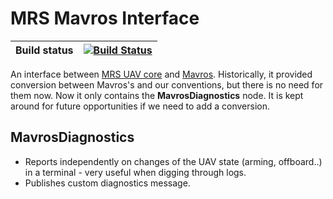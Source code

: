# MRS Mavros Interface

| Build status | [![Build Status](https://github.com/ctu-mrs/mrs_mavros_interface/workflows/Noetic/badge.svg)](https://github.com/ctu-mrs/mrs_mavros_interface/actions) |
|--------------|--------------------------------------------------------------------------------------------------------------------------------------------------------|

An interface between [MRS UAV core](https://github.com/ctu-mrs/uav_core) and [Mavros](http://wiki.ros.org/mavros).
Historically, it provided conversion between Mavros's and our conventions, but there is no need for them now.
Now it only contains the **MavrosDiagnostics** node.
It is kept around for future opportunities if we need to add a conversion.

## MavrosDiagnostics

* Reports independently on changes of the UAV state (arming, offboard..) in a terminal - very useful when digging through logs.
* Publishes custom diagnostics message.
